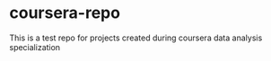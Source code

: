 # coursera-repo
This is a  test repo  for  projects created during coursera data analysis specialization
